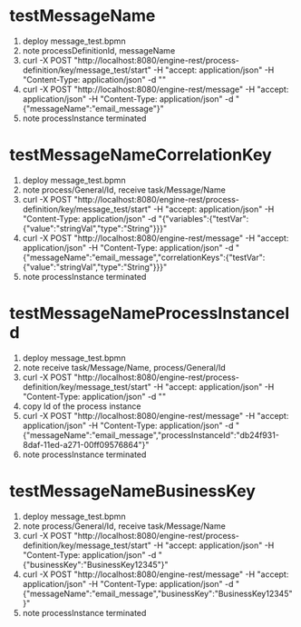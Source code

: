 # testMessageName
1. deploy message_test.bpmn
2. note processDefinitionId, messageName
3. curl -X POST "http://localhost:8080/engine-rest/process-definition/key/message_test/start" -H "accept: application/json" -H "Content-Type: application/json" -d ""
4. curl -X POST "http://localhost:8080/engine-rest/message" -H  "accept: application/json" -H  "Content-Type: application/json" -d "{\"messageName\":\"email_message\"}"
5. note processInstance terminated

# testMessageNameCorrelationKey
1. deploy message_test.bpmn
2. note process/General/Id, receive task/Message/Name
3. curl -X POST "http://localhost:8080/engine-rest/process-definition/key/message_test/start" -H  "accept: application/json" -H  "Content-Type: application/json" -d "{\"variables\":{\"testVar\":{\"value\":\"stringVal\",\"type\":\"String\"}}}"
4. curl -X POST "http://localhost:8080/engine-rest/message" -H  "accept: application/json" -H  "Content-Type: application/json" -d "{\"messageName\":\"email_message\",\"correlationKeys\":{\"testVar\":{\"value\":\"stringVal\",\"type\":\"String\"}}}"
5. note processInstance terminated

# testMessageNameProcessInstanceId
1. deploy message_test.bpmn
2. note receive task/Message/Name, process/General/Id
3. curl -X POST "http://localhost:8080/engine-rest/process-definition/key/message_test/start" -H "accept: application/json" -H "Content-Type: application/json" -d ""
4. copy Id of the process instance
5. curl -X POST "http://localhost:8080/engine-rest/message" -H "accept: application/json" -H "Content-Type: application/json" -d "{\"messageName\":\"email_message\",\"processInstanceId\":\"db24f931-8daf-11ed-a271-00ff09576864\"}"
6. note processInstance terminated

# testMessageNameBusinessKey
1. deploy message_test.bpmn
2. note process/General/Id, receive task/Message/Name
3. curl -X POST "http://localhost:8080/engine-rest/process-definition/key/message_test/start" -H  "accept: application/json" -H  "Content-Type: application/json" -d "{\"businessKey\":\"BusinessKey12345\"}"
4. curl -X POST "http://localhost:8080/engine-rest/message" -H  "accept: application/json" -H  "Content-Type: application/json" -d "{\"messageName\":\"email_message\",\"businessKey\":\"BusinessKey12345\"}"
5. note processInstance terminated

